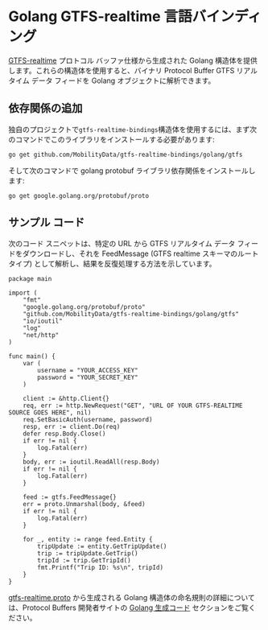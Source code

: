 # Golang GTFS-realtime 言語バインディング

[GTFS-realtime](https://github.com/google/transit/tree/master/gtfs-realtime) プロトコル バッファ仕様から生成された Golang 構造体を提供します。これらの構造体を使用すると、バイナリ Protocol Buffer GTFS リアルタイム データ フィードを Golang オブジェクトに解析できます。

## 依存関係の追加

独自のプロジェクトで`gtfs-realtime-bindings`構造体を使用するには、まず次のコマンドでこのライブラリをインストールする必要があります: 

```
go get github.com/MobilityData/gtfs-realtime-bindings/golang/gtfs
```

そして次のコマンドで golang protobuf ライブラリ依存関係をインストールします:
```
go get google.golang.org/protobuf/proto
```

## サンプル コード

次のコード スニペットは、特定の URL から GTFS リアルタイム データ フィードをダウンロードし、それを FeedMessage (GTFS realtime スキーマのルート タイプ) として解析し、結果を反復処理する方法を示しています。

```golang
package main

import (
    "fmt"
    "google.golang.org/protobuf/proto"
    "github.com/MobilityData/gtfs-realtime-bindings/golang/gtfs"
    "io/ioutil"
    "log"
    "net/http"
)

func main() {
    var (
        username = "YOUR_ACCESS_KEY"
        password = "YOUR_SECRET_KEY"
    )

    client := &http.Client{}
    req, err := http.NewRequest("GET", "URL OF YOUR GTFS-REALTIME SOURCE GOES HERE", nil)
    req.SetBasicAuth(username, password)
    resp, err := client.Do(req)
    defer resp.Body.Close()
    if err != nil {
        log.Fatal(err)
    }
    body, err := ioutil.ReadAll(resp.Body)
    if err != nil {
        log.Fatal(err)
    }

    feed := gtfs.FeedMessage{}
    err = proto.Unmarshal(body, &feed)
    if err != nil {
        log.Fatal(err)
    }

    for _, entity := range feed.Entity {
        tripUpdate := entity.GetTripUpdate()
        trip := tripUpdate.GetTrip()
        tripId := trip.GetTripId()
        fmt.Printf("Trip ID: %s\n", tripId)
    }
}
```

[gtfs-realtime.proto](https://github.com/google/transit/blob/master/gtfs-realtime/proto/gtfs-realtime.proto) から生成される Golang 構造体の命名規則の詳細については、Protocol Buffers 開発者サイトの [Golang 生成コード](https://developers.google.com/protocol-buffers/docs/reference/go-generated) セクションをご覧ください。